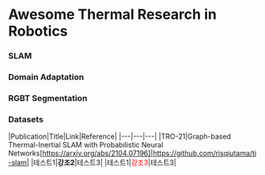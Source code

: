 # Awesome Thermal Research in Robotics

### SLAM

### Domain Adaptation

### RGBT Segmentation

### Datasets
|Publication|Title|Link|Reference|
|---|---|---|
|TRO-21|Graph-based Thermal-Inertial SLAM with Probabilistic Neural Networks\[https://arxiv.org/abs/2104.07196]|https://github.com/risqiutama/ti-slam|
|테스트1|**강조2**|테스트3|
|테스트1|<span style="color:red">강조3</span>|테스트3|
